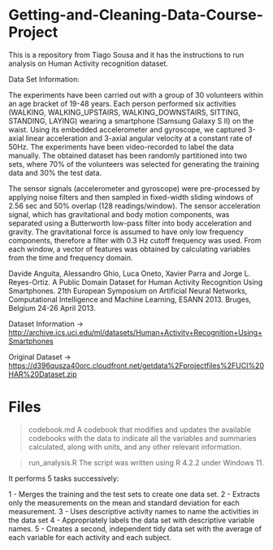 # Getting-and-Cleaning-Data-Course-Project

This is a repository from Tiago Sousa and it has the instructions to run analysis on Human Activity recognition dataset.

Data Set Information:

The experiments have been carried out with a group of 30 volunteers within an age bracket of 19-48 years. Each person performed six activities (WALKING, WALKING_UPSTAIRS, WALKING_DOWNSTAIRS, SITTING, STANDING, LAYING) wearing a smartphone (Samsung Galaxy S II) on the waist. Using its embedded accelerometer and gyroscope, we captured 3-axial linear acceleration and 3-axial angular velocity at a constant rate of 50Hz. The experiments have been video-recorded to label the data manually. The obtained dataset has been randomly partitioned into two sets, where 70% of the volunteers was selected for generating the training data and 30% the test data.

The sensor signals (accelerometer and gyroscope) were pre-processed by applying noise filters and then sampled in fixed-width sliding windows of 2.56 sec and 50% overlap (128 readings/window). The sensor acceleration signal, which has gravitational and body motion components, was separated using a Butterworth low-pass filter into body acceleration and gravity. The gravitational force is assumed to have only low frequency components, therefore a filter with 0.3 Hz cutoff frequency was used. From each window, a vector of features was obtained by calculating variables from the time and frequency domain.

Davide Anguita, Alessandro Ghio, Luca Oneto, Xavier Parra and Jorge L. Reyes-Ortiz. A Public Domain Dataset for Human Activity Recognition Using Smartphones. 21th European Symposium on Artificial Neural Networks, Computational Intelligence and Machine Learning, ESANN 2013. Bruges, Belgium 24-26 April 2013.

Dataset  Information -> http://archive.ics.uci.edu/ml/datasets/Human+Activity+Recognition+Using+Smartphones

Original Dataset ->  https://d396qusza40orc.cloudfront.net/getdata%2Fprojectfiles%2FUCI%20HAR%20Dataset.zip

# Files

> codebook.md
A codebook that modifies and updates the available codebooks with the data to indicate all the variables and summaries calculated, along with units, and any other relevant information.

> run_analysis.R
The script was written using R 4.2.2 under Windows 11.

It performs 5 tasks successively:

1 - Merges the training and the test sets to create one data set.
2 - Extracts only the measurements on the mean and standard deviation for each measurement. 
3 - Uses descriptive activity names to name the activities in the data set
4 - Appropriately labels the data set with descriptive variable names.
5 - Creates a second, independent tidy data set with the average of each variable for each activity and each subject.
